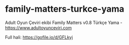# family-matters-turkce-yama
Adult Oyun Çeviri ekibi Family Matters v0.8 Türkçe Yama - https://www.adultoyunceviri.com

Full hali: https://gofile.io/d/GFLkyj
